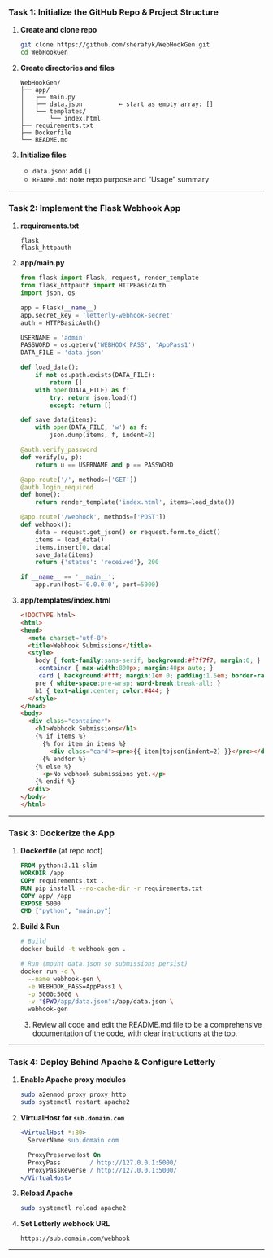 
### Task 1: Initialize the GitHub Repo & Project Structure

1. **Create and clone repo**

   ```bash
   git clone https://github.com/sherafyk/WebHookGen.git
   cd WebHookGen
   ```
2. **Create directories and files**

   ```
   WebHookGen/
   ├── app/
   │   ├── main.py
   │   ├── data.json          ← start as empty array: []
   │   └── templates/
   │       └── index.html
   ├── requirements.txt
   ├── Dockerfile
   └── README.md
   ```
3. **Initialize files**

   * `data.json`: add `[]`
   * `README.md`: note repo purpose and “Usage” summary

---

### Task 2: Implement the Flask Webhook App

1. **requirements.txt**

   ```
   flask
   flask_httpauth
   ```
2. **app/main.py**

   ```python
   from flask import Flask, request, render_template
   from flask_httpauth import HTTPBasicAuth
   import json, os

   app = Flask(__name__)
   app.secret_key = 'letterly-webhook-secret'
   auth = HTTPBasicAuth()

   USERNAME = 'admin'
   PASSWORD = os.getenv('WEBHOOK_PASS', 'AppPass1')
   DATA_FILE = 'data.json'

   def load_data():
       if not os.path.exists(DATA_FILE):
           return []
       with open(DATA_FILE) as f:
           try: return json.load(f)
           except: return []

   def save_data(items):
       with open(DATA_FILE, 'w') as f:
           json.dump(items, f, indent=2)

   @auth.verify_password
   def verify(u, p):
       return u == USERNAME and p == PASSWORD

   @app.route('/', methods=['GET'])
   @auth.login_required
   def home():
       return render_template('index.html', items=load_data())

   @app.route('/webhook', methods=['POST'])
   def webhook():
       data = request.get_json() or request.form.to_dict()
       items = load_data()
       items.insert(0, data)
       save_data(items)
       return {'status': 'received'}, 200

   if __name__ == '__main__':
       app.run(host='0.0.0.0', port=5000)
   ```
3. **app/templates/index.html**

   ```html
   <!DOCTYPE html>
   <html>
   <head>
     <meta charset="utf-8">
     <title>Webhook Submissions</title>
     <style>
       body { font-family:sans-serif; background:#f7f7f7; margin:0; }
       .container { max-width:800px; margin:40px auto; }
       .card { background:#fff; margin:1em 0; padding:1.5em; border-radius:10px; box-shadow:0 2px 6px rgba(0,0,0,0.1); }
       pre { white-space:pre-wrap; word-break:break-all; }
       h1 { text-align:center; color:#444; }
     </style>
   </head>
   <body>
     <div class="container">
       <h1>Webhook Submissions</h1>
       {% if items %}
         {% for item in items %}
           <div class="card"><pre>{{ item|tojson(indent=2) }}</pre></div>
         {% endfor %}
       {% else %}
         <p>No webhook submissions yet.</p>
       {% endif %}
     </div>
   </body>
   </html>
   ```

---

### Task 3: Dockerize the App

1. **Dockerfile** (at repo root)

   ```Dockerfile
   FROM python:3.11-slim
   WORKDIR /app
   COPY requirements.txt .
   RUN pip install --no-cache-dir -r requirements.txt
   COPY app/ /app
   EXPOSE 5000
   CMD ["python", "main.py"]
   ```
2. **Build & Run**

   ```bash
   # Build
   docker build -t webhook-gen .

   # Run (mount data.json so submissions persist)
   docker run -d \
     --name webhook-gen \
     -e WEBHOOK_PASS=AppPass1 \
     -p 5000:5000 \
     -v "$PWD/app/data.json":/app/data.json \
     webhook-gen
   ```

   3. Review all code and edit the README.md file to be a comprehensive documentation of the code, with clear instructions at the top.

---

### Task 4: Deploy Behind Apache & Configure Letterly

1. **Enable Apache proxy modules**

   ```bash
   sudo a2enmod proxy proxy_http
   sudo systemctl restart apache2
   ```
2. **VirtualHost for `sub.domain.com`**

   ```apache
   <VirtualHost *:80>
     ServerName sub.domain.com

     ProxyPreserveHost On
     ProxyPass        / http://127.0.0.1:5000/
     ProxyPassReverse / http://127.0.0.1:5000/
   </VirtualHost>
   ```
3. **Reload Apache**

   ```bash
   sudo systemctl reload apache2
   ```
4. **Set Letterly webhook URL**

   ```
   https://sub.domain.com/webhook
   ```

---


